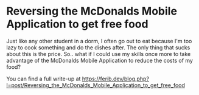 # Reversing the McDonalds Mobile Application to get free food
Just like any other student in a dorm, I often go out to eat because I'm too lazy to cook something and do the dishes after. The only thing that sucks about this is the price. So.. what if I could use my skills once more to take advantage of the McDonalds Mobile Application to reduce the costs of my food?

You can find a full write-up at https://ferib.dev/blog.php?l=post/Reversing_the_McDonalds_Mobile_Application_to_get_free_food


